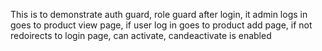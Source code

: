 This is to demonstrate auth guard, role guard after login, it admin logs in goes to product view page, if user log in goes to product add page, if not redoirects to login page, can activate, candeactivate is enabled
